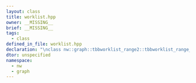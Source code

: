 ```yaml
---
layout: class
title: worklist.hpp
owner: __MISSING__
brief: __MISSING__
tags:
  - class
defined_in_file: worklist.hpp
declaration: "\nclass nw::graph::tbbworklist_range2::tbbworklist_range_iterator2::end_sentinel_type;"
dtor: unspecified
namespace:
  - nw
  - graph
---
```

